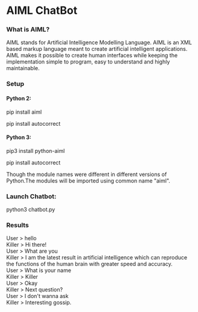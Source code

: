 <h1>AIML ChatBot</h1>
<h3>What is AIML?</h3>
<p>AIML stands for Artificial Intelligence Modelling Language.
AIML is an XML based markup language meant to create artificial intelligent applications. 
AIML makes it possible to create human interfaces while keeping the implementation simple to program, 
easy to understand and highly maintainable. </p>

<h3>Setup</h3>
<h4>Python 2:</h4>
<p>pip install aiml</p>
<p>pip install autocorrect</p>

<h4>Python 3:</h4>
<p>pip3 install python-aiml</p>
<p>pip install autocorrect</p>

Though the module names were different in different versions of Python.The modules will be imported using common name "aiml".


<h3>Launch Chatbot:</h3>
<p>python3 chatbot.py</p>

<h3>Results</h3>
User > hello<br>
Killer >  Hi there!<br>
User > What are you<br>
Killer >  I am the latest result in artificial intelligence which can reproduce the functions of the human brain with greater speed and 
accuracy.<br>
User > What is your name<br>
Killer >  Killer<br>
User > Okay<br>
Killer >  Next question?<br>
User > I don't wanna ask<br>
Killer >  Interesting gossip.<br>
